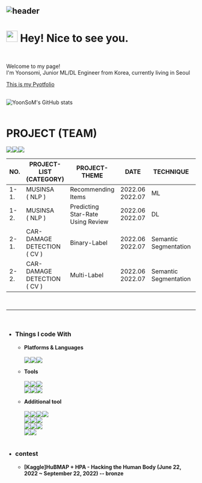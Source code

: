 ![header](https://capsule-render.vercel.app/api?type=transparent&color=auto&height=300&section=header&text=It's%20my%20git📌&fontColor=0000FF&fontSize=50&fontAlign=83)
---
<h1><img src="https://emojis.slackmojis.com/emojis/images/1531849430/4246/blob-sunglasses.gif?1531849430" width="30"/> Hey! Nice to see you.</h1><br>


<p>Welcome to my page! </br> I'm Yoonsomi, Junior ML/DL Engineer from Korea, currently living in Seoul<br>

[This is my Pyotfolio](https://github.com/YoonSoM/Portfolio)<br><br>


![YoonSoM's GitHub stats](https://github-readme-stats.vercel.app/api?username=YoonSoM&show_icons=true&theme=tokyonight)
<br><br>
# PROJECT (TEAM)
<img src="https://img.shields.io/badge/Python-3776AB?style=for-the-badge&logo=Python&logoColor=white"><img src="https://img.shields.io/badge/Google Colab-F9AB00?style=for-the-badge&logo=Google Colab&logoColor=white"><img src="https://img.shields.io/badge/Visual Studio Code-007ACC?style=for-the-badge&logo=Visual Studio Code&logoColor=white">

|  NO. | PROJECT-LIST (CATEGORY) | PROJECT-THEME | DATE | TECHNIQUE | LINK |
|------|------------------------|---------------|------|-----------|------|
| 1-1. | MUSINSA<br>( NLP ) | Recommending Items | 2022.06<br>2022.07 | ML | [DATA LIST](https://) |
| 1-2. | MUSINSA<br>( NLP ) | Predicting Star-Rate Using Review | 2022.06<br>2022.07 | DL | [DATA LIST](https://) |
| 2-1. | CAR-DAMAGE DETECTION<br>( CV ) | Binary-Label | 2022.06<br>2022.07 | Semantic<br>Segmentation | [DATA LIST](https://) |
| 2-2. | CAR-DAMAGE DETECTION<br>( CV ) | Multi-Label | 2022.06<br>2022.07 | Semantic<br>Segmentation | [DATA LIST](https://) |

 <br><hr><br>
* ### Things I code With

  * **Platforms & Languages** <br><br> <img src="https://img.shields.io/badge/Python-3776AB?style=for-the-badge&logo=Python&logoColor=white"><img src="https://img.shields.io/badge/Pytorch-EE4C2C?style=for-the-badge&logo=Pytorch&logoColor=white"><img src="https://img.shields.io/badge/TensorFlow-FF6F00?style=for-the-badge&logo=TensorFlow&logoColor=white">
  
  * **Tools** <br><br><img src="https://img.shields.io/badge/Google Colab-F9AB00?style=for-the-badge&logo=Google Colab&logoColor=white"><img src="https://img.shields.io/badge/Visual Studio Code-007ACC?style=for-the-badge&logo=Visual Studio Code&logoColor=white"><img src="https://img.shields.io/badge/Jupyter-F37626?style=for-the-badge&logo=Jupyter&logoColor=white"><br><img src="https://img.shields.io/badge/RStudio-75AADB?style=for-the-badge&logo=RStudio&logoColor=white"><img src="https://img.shields.io/badge/Windows-0078D6?style=for-the-badge&logo=Windows&logoColor=white"><img src="https://img.shields.io/badge/GitHub-181717?style=for-the-badge&logo=GitHub&logoColor=purple">
  
  * **Additional tool** <br><br><img src="https://img.shields.io/badge/WandB-181717?style=for-the-badge&logo=WandB&logoColor=white"><img src="https://img.shields.io/badge/AWS EC2-181717?style=for-the-badge&logo=AWS EC2B&logoColor=white"><img src="https://img.shields.io/badge/Ubuntu-181717?style=for-the-badge&logo=Ubuntu&logoColor=white"><img src="https://img.shields.io/badge/Papermill-181717?style=for-the-badge&logo=Papermill&logoColor=white"><br><img src="https://img.shields.io/badge/BeautifulSoup-181717?style=for-the-badge&logo=BeautifulSoup&logoColor=white"><img src="https://img.shields.io/badge/Selenium-181717?style=for-the-badge&logo=Selenium&logoColor=white"><img src="https://img.shields.io/badge/OpenCV-181717?style=for-the-badge&logo=OpenCV&logoColor=white"><br><img src="https://img.shields.io/badge/Huggingface-181717?style=for-the-badge&logo=Huggingface&logoColor=white"><img src="https://img.shields.io/badge/NumPy-181717?style=for-the-badge&logo=NumPy&logoColor=white"><img src="https://img.shields.io/badge/Pandas-181717?style=for-the-badge&logo=Pandas&logoColor=white"><br><img src="https://img.shields.io/badge/Matplotlib-181717?style=for-the-badge&logo=Matplotlib&logoColor=white"><img src="https://img.shields.io/badge/Seaborn-181717?style=for-the-badge&logo=Seaborn&logoColor=white"><br><br>
* ### contest
  * **[Kaggle]HuBMAP + HPA - Hacking the Human Body (June 22, 2022 ~ September 22, 2022) -- bronze**

